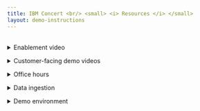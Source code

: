 ```yaml
---
title: IBM Concert <br/> <small> <i> Resources </i> </small>
layout: demo-instructions
---
```


<span id="top"></span>

<br/>

<details markdown="1">

<summary>Enablement video</summary>

Click <a href="https://ibm.box.com/s/y9x9n4bafsgtnaxadr513uttrpk0yafi" target="_blank" rel="noreferrer">here</a> to access the end-to-end demo video.

<inline-notification text="Box tends to have poor resolution when streaming videos. For better results, download the video."></inline-notification>

</details>

<p/>

<details markdown="1">

<summary>Customer-facing demo videos</summary>

*6-9 videos to bring to customers*

</details>

<p/>

<details markdown="1">

<summary>Office hours</summary>

*2 time zones*

</details>

<p/>

<details markdown="1">

<summary>Data ingestion</summary>

*Placeholder*

</details>

<p/>

<details markdown="1">

<summary>Demo environment</summary>

*Placeholder*

<inline-notification text="The URL will change. Come to this page in order to access the correct URL."></inline-notification>

</details>

<p/>
